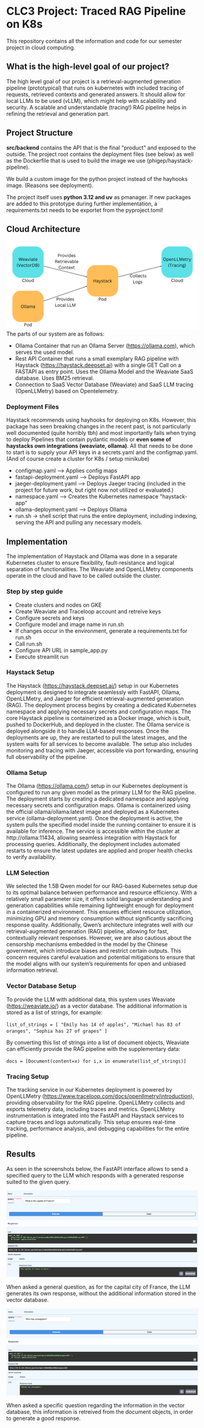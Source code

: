 # CLC3 Project: Traced RAG Pipeline on K8s
This repository contains all the information and code for our semester project in cloud computing.

## What is the high-level goal of our project?
The high level goal of our project is a retrieval-augmented generation pipeline (prototypical) that runs on kubernetes with included tracing of requests, retrieved contexts and generated answers. It should allow for local LLMs to be used (vLLM), which might help with scalability and security. 
A scalable and understandable (tracing!) RAG pipeline helps in refining the retrieval and generation part. 
## Project Structure
**src/backend** contains the API that is the final "product" and exposed to the outside. 
The project root contains the deployment files (see below) as well as the Dockerfile that is used to build the image we use (phigep/haystack-pipeline). 

We build a custom image for the python project instead of the hayhooks image. (Reasons see deployment). 

The project itself uses **python 3.12 and uv** as pmanager. If new packages are added to this prototype during further implementation, a requirements.txt needs to be exportet from the pyproject.toml!  

## Cloud Architecture
![Haystack Pipeline](https://raw.githubusercontent.com/phigep/clc3-rag-tracing/refs/heads/main/architecture.png)
The parts of our system are as follows:
- Ollama Container that run an Ollama Server (https://ollama.com), which serves the used model.  
- Rest API Container that runs a small exemplary RAG pipeline with Haystack (https://haystack.deepset.ai) with a single GET Call on a FASTAPI as entry point.
  Uses the Ollama Model and the Weaviate SaaS database. Uses BM25 retrieval.  
- Connection to SaaS Vector Database (Weaviate) and SaaS LLM tracing (OpenLLMetry) based on Opentelemetry. 


### Deployment Files
Haystack recommends using hayhooks for deploying on K8s. However, this package has seen breaking changes in the recent past, is not particularly well documented (quite horribly tbh) and most importantly fails when trying to deploy Pipelines that contain pydantic models or **even some of haystacks own integrations (weaviate, ollama)**. 
All that needs to be done to start is to supply your API keys in a secrets.yaml and the configmap.yaml. (And of course create a cluster for K8s /  setup minikube)

- configmap.yaml --> Applies config maps
- fastapi-deployment.yaml --> Deploys FastAPI app
- jaeger-deployment.yaml --> Deploys Jaeger tracing (included in the project for future work, but right now not utilized or evaluated.)
- namespace.yaml --> Creates the Kubernetes namespace "haystack-app"
- ollama-deployment.yaml --> Deploys Ollama
- run.sh -> shell script that runs the entire deployment, including indexing, serving the API and pulling any necessary models. 

## Implementation
The implementation of Haystack and Ollama was done in a separate Kubernetes cluster to ensure flexibility, fault-resistance and logical separation of functionalities. The Weaviate and OpenLLMetry components operate in the cloud and have to be called outside the cluster.

### Step by step guide
- Create clusters and nodes on GKE
- Create Weaviate and Traceloop account and retreive keys
- Configure secrets and keys
- Configure model and image name in run.sh
- If changes occur in the environment, generate a requirements.txt for run.sh
- Call run.sh
- Configure API URL in sample_app.py
- Execute streamlit run

### Haystack Setup
The Haystack (https://haystack.deepset.ai/) setup in our Kubernetes deployment is designed to integrate seamlessly with FastAPI, Ollama, OpenLLMetry, and Jaeger for efficient retrieval-augmented generation (RAG). The deployment process begins by creating a dedicated Kubernetes namespace and applying necessary secrets and configuration maps. The core Haystack pipeline is containerized as a Docker image, which is built, pushed to DockerHub, and deployed in the cluster. The Ollama service is deployed alongside it to handle LLM-based responses. Once the deployments are up, they are restarted to pull the latest images, and the system waits for all services to become available. The setup also includes monitoring and tracing with Jaeger, accessible via port forwarding, ensuring full observability of the pipeline.

### Ollama Setup
The Ollama (https://ollama.com/) setup in our Kubernetes deployment is configured to run any given model as the primary LLM for the RAG pipeline. The deployment starts by creating a dedicated namespace and applying necessary secrets and configuration maps. Ollama is containerized using the official ollama/ollama:latest image and deployed as a Kubernetes service (ollama-deployment.yaml). Once the deployment is active, the system pulls the specified model inside the running container to ensure it is available for inference. The service is accessible within the cluster at http://ollama:11434, allowing seamless integration with Haystack for processing queries. Additionally, the deployment includes automated restarts to ensure the latest updates are applied and proper health checks to verify availability.

### LLM Selection
We selected the 1.5B Qwen model for our RAG-based Kubernetes setup due to its optimal balance between performance and resource efficiency. With a relatively small parameter size, it offers solid language understanding and generation capabilities while remaining lightweight enough for deployment in a containerized environment. This ensures efficient resource utilization, minimizing GPU and memory consumption without significantly sacrificing response quality. Additionally, Qwen’s architecture integrates well with our retrieval-augmented generation (RAG) pipeline, allowing for fast, contextually relevant responses. However, we are also cautious about the censorship mechanisms embedded in the model by the Chinese government, which introduce biases and restrict certain outputs. This concern requires careful evaluation and potential mitigations to ensure that the model aligns with our system’s requirements for open and unbiased information retrieval.

### Vector Database Setup
To provide the LLM with additional data, this system uses Weaviate (https://weaviate.io/) as a vector database. The additional information is stored as a list of strings, for example:

`
list_of_strings = [
    "Emily has 14 of apples",
    "Michael has 83 of oranges",
    "Sophia has 27 of grapes"
]
`

By converting this list of strings into a list of document objects, Weaviate can efficiently provide the RAG pipeline with the supplementary data:

`
docs = [Document(content=x) for i,x in enumerate(list_of_strings)]
`

### Tracing Setup
The tracking service in our Kubernetes deployment is powered by OpenLLMetry (https://www.traceloop.com/docs/openllmetry/introduction), providing observability for the RAG pipeline. OpenLLMetry collects and exports telemetry data, including traces and metrics. OpenLLMetry instrumentation is integrated into the FastAPI and Haystack services to capture traces and logs automatically. This setup ensures real-time tracking, performance analysis, and debugging capabilities for the entire pipeline.

## Results
As seen in the screenshots below, the FastAPI interface allows to send a specified query to the LLM which responds with a generated response suited to the given query. 

![Results General Knowledge](https://raw.githubusercontent.com/phigep/clc3-rag-tracing/refs/heads/main/result-general.png)

When asked a general question, as for the capital city of France, the LLM generates its own response, without the additional information stored in the vector database.

![Results Vector DB Knowledge](https://raw.githubusercontent.com/phigep/clc3-rag-tracing/refs/heads/main/result-fruits.png)

When asked a specific question regarding the information in the vector database, this information is retreived from the document objects, in order to generate a good response.



